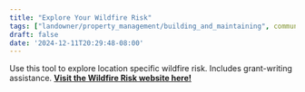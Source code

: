 ```yaml
---
title: "Explore Your Wildfire Risk"
tags: ["landowner/property_management/building_and_maintaining", community resilience]
draft: false
date: '2024-12-11T20:29:48-08:00'
---
```


Use this tool to explore location specific wildfire risk.
  Includes grant-writing assistance.
 [**Visit the Wildfire Risk website here!**](https://wildfirerisk.org/explore)

